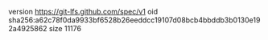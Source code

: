 version https://git-lfs.github.com/spec/v1
oid sha256:a62c78f0da9933bf6528b26eeddcc19107d08bcb4bbddb3b0130e192a4925862
size 11176
